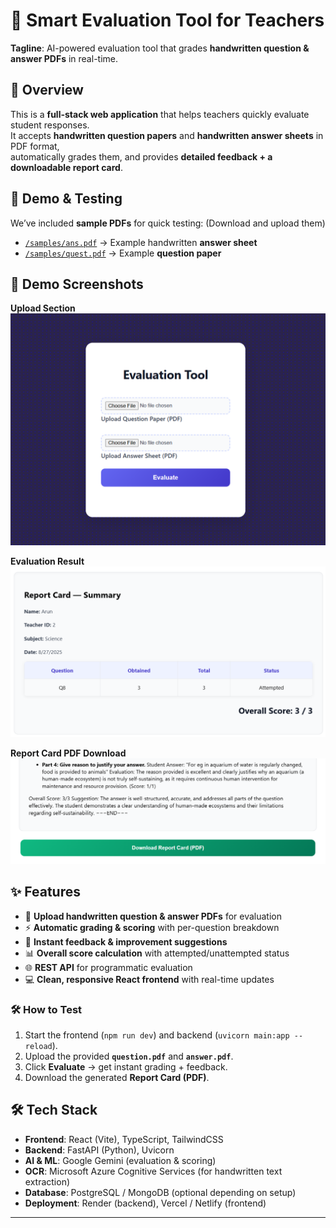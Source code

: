 # 📝 Smart Evaluation Tool for Teachers

**Tagline**: AI-powered evaluation tool that grades **handwritten question & answer PDFs** in real-time.


## 🚀 Overview
This is a **full-stack web application** that helps teachers quickly evaluate student responses.  
It accepts **handwritten question papers** and **handwritten answer sheets** in PDF format,  
automatically grades them, and provides **detailed feedback + a downloadable report card**.

## 📂 Demo & Testing

We’ve included **sample PDFs** for quick testing: (Download and upload them)

- [`/samples/ans.pdf`](./samples/ans.pdf) → Example handwritten **answer sheet**  
- [`/samples/quest.pdf`](./samples/quest.pdf) → Example **question paper**


## 📸 Demo Screenshots  

**Upload Section**  
![Upload Section](./screenshots/upload.png)  

**Evaluation Result**  
![Evaluation Result](./screenshots/report_summary.png)  

**Report Card PDF Download**  
![Report Card](./screenshots/download.png)  


## ✨ Features
- 📄 **Upload handwritten question & answer PDFs** for evaluation  
- ⚡ **Automatic grading & scoring** with per-question breakdown  
- 💬 **Instant feedback & improvement suggestions**  
- 📊 **Overall score calculation** with attempted/unattempted status  
- 🌐 **REST API** for programmatic evaluation  
- 💻 **Clean, responsive React frontend** with real-time updates  

### 🛠️ How to Test
1. Start the frontend (`npm run dev`) and backend (`uvicorn main:app --reload`).  
2. Upload the provided **`question.pdf`** and **`answer.pdf`**.  
3. Click **Evaluate** → get instant grading + feedback.  
4. Download the generated **Report Card (PDF)**.

## 🛠️ Tech Stack
- **Frontend**: React (Vite), TypeScript, TailwindCSS  
- **Backend**: FastAPI (Python), Uvicorn  
- **AI & ML**: Google Gemini (evaluation & scoring)  
- **OCR**: Microsoft Azure Cognitive Services (for handwritten text extraction)  
- **Database**: PostgreSQL / MongoDB (optional depending on setup)  
- **Deployment**: Render (backend), Vercel / Netlify (frontend)  

---
